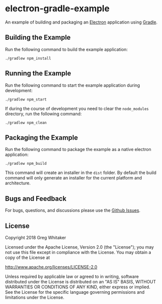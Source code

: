 # electron-gradle-example

An example of building and packaging an [Electron](https://electronjs.org/) application using [Gradle](https://www.gradle.org).

## Building the Example
Run the following command to build the example application:

    ./gradlew npm_install

## Running the Example
Run the following command to start the example application during development:

    ./gradlew npm_start
    
If during the course of development you need to clear the `node_modules` directory, run the following command:

    ./gradlew npm_clean

## Packaging the Example
Run the following command to package the example as a native electron application:

    ./gradlew npm_build

This command will create an installer in the `dist` folder. By default the build command will only generate an installer for the current platform and architecture.

## Bugs and Feedback
For bugs, questions, and discussions please use the [Github Issues](https://github.com/gregwhitaker/electron-gradle-example/issues).

## License
Copyright 2018 Greg Whitaker

Licensed under the Apache License, Version 2.0 (the "License");
you may not use this file except in compliance with the License.
You may obtain a copy of the License at

   http://www.apache.org/licenses/LICENSE-2.0

Unless required by applicable law or agreed to in writing, software
distributed under the License is distributed on an "AS IS" BASIS,
WITHOUT WARRANTIES OR CONDITIONS OF ANY KIND, either express or implied.
See the License for the specific language governing permissions and
limitations under the License.